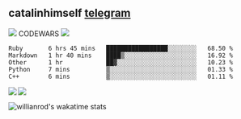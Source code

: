 ## catalinhimself [telegram](https://t.me/catalinhimself) 
![](https://www.codewars.com/users/Catalinhimself/badges/micro) CODEWARS
![](https://github.com/Catalinhimself/Catalinhimself/blob/main/Sakura_Nene_CPP.jpg)
<!--START_SECTION:waka-->
```text
Ruby       6 hrs 45 mins   █████████████████░░░░░░░░   68.50 % 
Markdown   1 hr 40 mins    ████▒░░░░░░░░░░░░░░░░░░░░   16.92 % 
Other      1 hr            ██▓░░░░░░░░░░░░░░░░░░░░░░   10.23 % 
Python     7 mins          ▒░░░░░░░░░░░░░░░░░░░░░░░░   01.33 % 
C++        6 mins          ▒░░░░░░░░░░░░░░░░░░░░░░░░   01.11 % 
```
<!--END_SECTION:waka-->


  <img align="left" src="https://github-readme-stats.vercel.app/api?username=catalinhimself&count_private=true&show_icons=true&theme=calm" />

  <img align="center" src="https://github-readme-stats.vercel.app/api/top-langs/?username=catalinhimself&theme=calm" />
  
  ![willianrod's wakatime stats](https://github-readme-stats.vercel.app/api/wakatime?username=catalinhimself)
